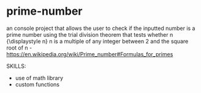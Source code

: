 # prime-number
an console project that allows the user to check if the inputted number is a prime number using the trial division theorem that tests whether n {\displaystyle n} n is a multiple of any integer between 2 and the square root of n - https://en.wikipedia.org/wiki/Prime_number#Formulas_for_primes

SKILLS:
 - use of math library
 - custom functions
